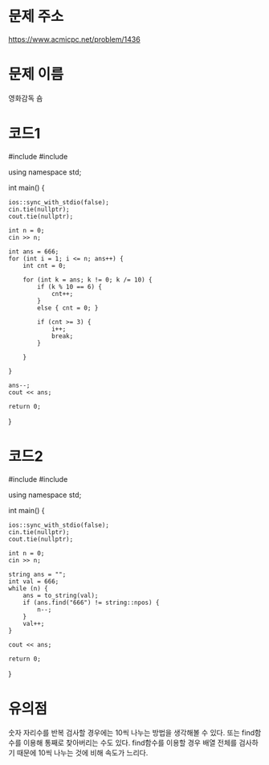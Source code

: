 # 문제 주소
https://www.acmicpc.net/problem/1436

# 문제 이름
영화감독 숌

# 코드1
#include <iostream>
#include <string>

using namespace std;

int main() {

	ios::sync_with_stdio(false);
	cin.tie(nullptr);
	cout.tie(nullptr);

	int n = 0;
	cin >> n;

	int ans = 666;
	for (int i = 1; i <= n; ans++) {
		int cnt = 0;

		for (int k = ans; k != 0; k /= 10) {
			if (k % 10 == 6) {
				cnt++;
			}
			else { cnt = 0; }
			
			if (cnt >= 3) { 
				i++; 
				break;
			}

		}
		
	}

	ans--;
	cout << ans;

	return 0;
}

# 코드2
#include <iostream>
#include <string>

using namespace std;

int main() {

	ios::sync_with_stdio(false);
	cin.tie(nullptr);
	cout.tie(nullptr);

	int n = 0;
	cin >> n;

	string ans = "";
	int val = 666;
	while (n) {
		ans = to_string(val);
		if (ans.find("666") != string::npos) {
			n--;
		}
		val++;
	}
	
	cout << ans;

	return 0;
}

# 유의점
숫자 자리수를 반복 검사할 경우에는 10씩 나누는 방법을 생각해볼 수 있다.
또는 find함수를 이용해 통째로 찾아버리는 수도 있다.
find함수를 이용할 경우 배열 전체를 검사하기 때문에 10씩 나누는 것에 비해 속도가 느리다.